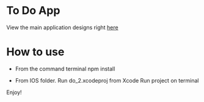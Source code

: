 To Do App
==============


View the main application designs right <a href="www.invisionapp.com/do">here</a>

# How to use
- From the command terminal 
  npm install

- From IOS folder.
  Run do_2.xcodeproj from Xcode
  Run project on terminal

Enjoy!
